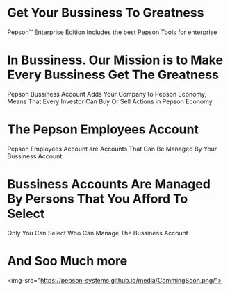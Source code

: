 # Get Your Bussiness To Greatness
Pepson™ Enterprise Edition Includes the best Pepson Tools for enterprise
# In Bussiness. Our Mission is to Make Every Bussiness Get The Greatness
Pepson Bussiness Account Adds Your Company to Pepson Economy, Means That Every Investor Can Buy Or Sell Actions in Pepson Economy
# The Pepson Employees Account
Pepson Employees Account are Accounts That Can Be Managed By Your Bussiness Account
# Bussiness Accounts Are Managed By Persons That You Afford To Select
Only You Can Select Who Can Manage The Bussiness Account
# And Soo Much more 
<img-src="https://pepson-systems.github.io/media/CommingSoon.png/">
